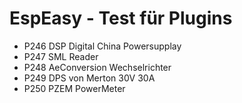 # EspEasy - Test für Plugins
- P246 DSP Digital China Powersupplay
- P247 SML Reader 
- P248 AeConversion Wechselrichter
- P249 DPS von Merton 30V 30A
- P250 PZEM PowerMeter 
